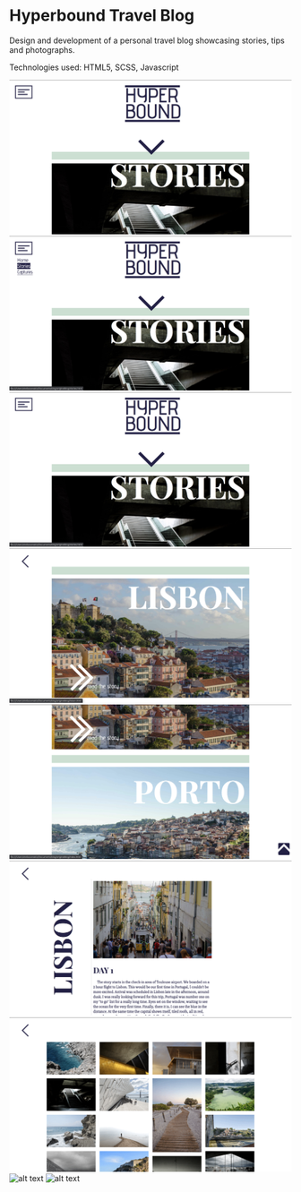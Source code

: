 # Hyperbound Travel Blog
 
 
 
 Design and development of a personal travel blog showcasing stories, tips and photographs.

 Technologies used: HTML5, SCSS, Javascript

![alt text](Screenshot1.png)
![alt text](Screenshot2.png)
![alt text](Screenshot3.png)
![alt text](Screenshot4.png)
![alt text](Screenshot5.png)
![alt text](Screenshot6.png)
![alt text](Screenshot7.png)
![alt text](Screenshot8.png)
![alt text](Screenshot9.png)
